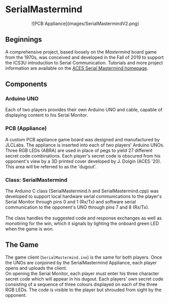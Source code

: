 # SerialMastermind  

<p align="center">![PCB Appliance](images/SerialMastermindV2.png)</p>

## Beginnings
A comprehensive project, based loosely on the *Mastermind* board game from the 1970s, was conceived and developed in the Fall of 2019 to support the ICS3U introduction to Serial Communication.
Tutorials and more project information are available on the [ACES Serial Mastermind homepage](http://darcy.rsgc.on.ca/ACES/Projects/SerialMastermind/index.html).

## Components

### Arduino UNO
Each of two players provides their own Arduino UNO and cable, capable of displaying content to his Serial Monitor.

### PCB (Appliance)
A custom PCB appliance game board was designed and manufactured by JLCLabs. The appliance is inserted into each of two players' Arduino UNOs. Three RGB LEDs (ABRA) are used in place of pegs
to yield 27 different secret code combinations. Each player's secret code is obscured from his opponent's view by a 3D printed cover developed by J. Dolgin (ACES '20). This area will be referred to as the 'dugout'.

### Class: SerialMastermind
The Arduino C class (SerialMastermind.h and SerialMastermind.cpp) was developed to support local hardware serial communications to the player's Serial Monitor through pins 0 and 1 (Rx/Tx) and 
software serial communication to the opponent's UNO through pins 7 and 8 (Rx/Tx).<br><br>The class handles the suggested code and response exchanges as well as monotiring for the win, 
which it signals by lighting the onboard green LED when the game is won.

## The Game
The game client (<code>SerialMastermind.ino</code>) is the same for both players. Once the UNOs are conjoined by the SerialMastermind Appliance, each player opens and uploads the client.<br>
On opening the Serial Monitor, each player must enter his three character secret code which will appear in his dugout. 
Each players' own secret code consisting of a sequence of three colours displayed on each of the three RGB LEDs. The code is visible to the player but shrouded from sight by the opponent.

